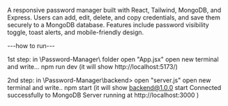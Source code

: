 A responsive password manager built with React, Tailwind, MongoDB, and Express. Users can add, edit, delete, and copy credentials, and save them securely to a MongoDB database. Features include password visibility toggle, toast alerts, and mobile-friendly design.

---how to run---

1st step:
in \Password-Manager\ folder open "App.jsx"
open new terminal and write...
npm run dev
(it will show http://localhost:5173/)

2nd step:
in \Password-Manager\backend> open "server.js"
open new terminal and write..
npm start
(it will show
backend@1.0.0 start
Connected successfully to MongoDB
Server running at http://localhost:3000 )
